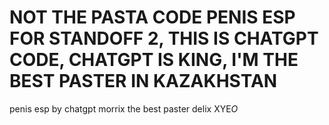# NOT THE PASTA CODE PENIS ESP FOR STANDOFF 2, THIS IS CHATGPT CODE, CHATGPT IS KING, I'M THE BEST PASTER IN KAZAKHSTAN

penis esp by chatgpt
morrix the best paster
delix XYE$O$

